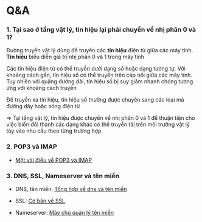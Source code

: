 # Q&A

### 1. Tại sao ở tầng vật lý, tín hiệu lại phải chuyển về nhị phân 0 và 1?

Đường truyền vật lý dùng để truyền các **tín hiệu** điện tử giữa các máy tính. **Tín hiệu** biểu diễn giá trị nhị phân 0 và 1 trong máy tính

Các tín hiệu điện tử có thể truyền dưới dạng số hoặc dạng tương tự. Với khoảng cách gần, tín hiệu số có thể truyền trên cáp nối giữa các máy tính. Tuy nhiên với quãng đường dài, tín hiệu số bị suy giảm nhanh chóng tương ứng với khoảng cách truyền

Để truyền xa tín hiệu, tín hiệu số thường được chuyển sang các loại mã đường dây hoặc sóng điện từ

=> Tại tầng vật lý, tín hiệu được chuyển về nhị phân 0 và 1 để thuận tiện cho việc biến đổi thành các dạng khác có thể truyền tải trên môi trường vật lý tùy vào nhu cầu theo từng trường hợp

### 2. POP3 và IMAP

- [Một vài điều về POP3 và IMAP]

 [Một vài điều về POP3 và IMAP]: <https://github.com/shaidoka/thuctap-NhanHoa/blob/main/Cac%20giao%20thuc%20mang/POP3_IMAP/POP3_IMAP.md>

### 3. DNS, SSL, Nameserver và tên miền

- DNS, tên miền: [Tổng hợp về dns và tên miền] 

 [Tổng hợp về dns và tên miền]: <https://github.com/shaidoka/thuctap-NhanHoa/blob/main/Cac%20giao%20thuc%20mang/DNS/DNS.md>

- SSL: [Cơ bản về SSL]

 [Cơ bản về SSL]: <https://github.com/shaidoka/thuctap-NhanHoa/blob/main/Cac%20giao%20thuc%20mang/SSL/SSL.md>

- Nameserver: [Máy chủ quản lý tên miền]

 [Máy chủ quản lý tên miền]: <https://github.com/shaidoka/thuctap-NhanHoa/blob/main/Nameserver/Nameserver.md>

